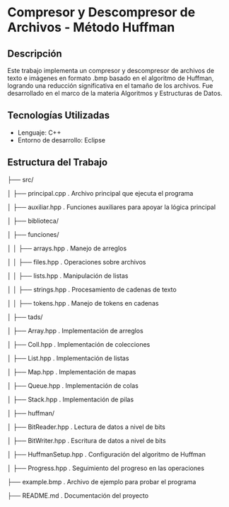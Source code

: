 # Compresor y Descompresor de Archivos - Método Huffman

## Descripción
Este trabajo implementa un compresor y descompresor de archivos de texto e imágenes en formato .bmp basado en el algoritmo de Huffman, logrando una reducción significativa en el tamaño de los archivos. Fue desarrollado en el marco de la materia Algoritmos y Estructuras de Datos.

## Tecnologías Utilizadas
- Lenguaje: C++
- Entorno de desarrollo: Eclipse

## Estructura del Trabajo
├── src/

│   ├── principal.cpp       . Archivo principal que ejecuta el programa

│   ├── auxiliar.hpp        . Funciones auxiliares para apoyar la lógica principal

│   ├── biblioteca/

│       ├── funciones/

│       │   ├── arrays.hpp  . Manejo de arreglos

│       │   ├── files.hpp   . Operaciones sobre archivos

│       │   ├── lists.hpp   . Manipulación de listas

│       │   ├── strings.hpp . Procesamiento de cadenas de texto

│       │   ├── tokens.hpp  . Manejo de tokens en cadenas

│       ├── tads/

│           ├── Array.hpp   . Implementación de arreglos

│           ├── Coll.hpp    . Implementación de colecciones

│           ├── List.hpp    . Implementación de listas

│           ├── Map.hpp     . Implementación de mapas

│           ├── Queue.hpp   . Implementación de colas

│           ├── Stack.hpp   . Implementación de pilas

│           ├── huffman/

│               ├── BitReader.hpp    . Lectura de datos a nivel de bits

│               ├── BitWriter.hpp    . Escritura de datos a nivel de bits

│               ├── HuffmanSetup.hpp . Configuración del algoritmo de Huffman

│               ├── Progress.hpp     . Seguimiento del progreso en las operaciones

├── example.bmp             . Archivo de ejemplo para probar el programa

├── README.md               . Documentación del proyecto
